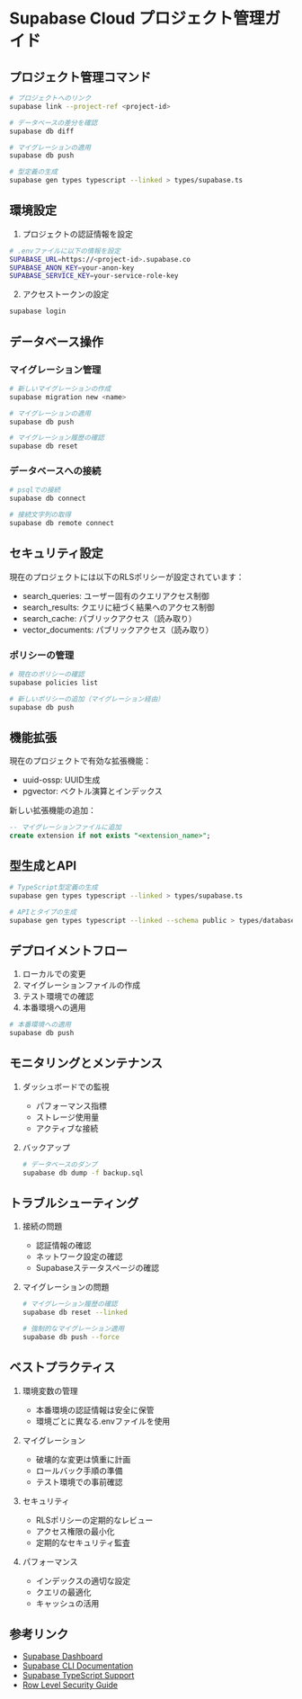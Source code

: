 # Supabase Cloud プロジェクト管理ガイド

## プロジェクト管理コマンド

```bash
# プロジェクトへのリンク
supabase link --project-ref <project-id>

# データベースの差分を確認
supabase db diff

# マイグレーションの適用
supabase db push

# 型定義の生成
supabase gen types typescript --linked > types/supabase.ts
```

## 環境設定

1. プロジェクトの認証情報を設定
```bash
# .envファイルに以下の情報を設定
SUPABASE_URL=https://<project-id>.supabase.co
SUPABASE_ANON_KEY=your-anon-key
SUPABASE_SERVICE_KEY=your-service-role-key
```

2. アクセストークンの設定
```bash
supabase login
```

## データベース操作

### マイグレーション管理
```bash
# 新しいマイグレーションの作成
supabase migration new <name>

# マイグレーションの適用
supabase db push

# マイグレーション履歴の確認
supabase db reset
```

### データベースへの接続
```bash
# psqlでの接続
supabase db connect

# 接続文字列の取得
supabase db remote connect
```

## セキュリティ設定

現在のプロジェクトには以下のRLSポリシーが設定されています：

- search_queries: ユーザー固有のクエリアクセス制御
- search_results: クエリに紐づく結果へのアクセス制御
- search_cache: パブリックアクセス（読み取り）
- vector_documents: パブリックアクセス（読み取り）

### ポリシーの管理
```bash
# 現在のポリシーの確認
supabase policies list

# 新しいポリシーの追加（マイグレーション経由）
supabase db push
```

## 機能拡張

現在のプロジェクトで有効な拡張機能：
- uuid-ossp: UUID生成
- pgvector: ベクトル演算とインデックス

新しい拡張機能の追加：
```sql
-- マイグレーションファイルに追加
create extension if not exists "<extension_name>";
```

## 型生成とAPI

```bash
# TypeScript型定義の生成
supabase gen types typescript --linked > types/supabase.ts

# APIとタイプの生成
supabase gen types typescript --linked --schema public > types/database.types.ts
```

## デプロイメントフロー

1. ローカルでの変更
2. マイグレーションファイルの作成
3. テスト環境での確認
4. 本番環境への適用

```bash
# 本番環境への適用
supabase db push
```

## モニタリングとメンテナンス

1. ダッシュボードでの監視
   - パフォーマンス指標
   - ストレージ使用量
   - アクティブな接続

2. バックアップ
   ```bash
   # データベースのダンプ
   supabase db dump -f backup.sql
   ```

## トラブルシューティング

1. 接続の問題
   - 認証情報の確認
   - ネットワーク設定の確認
   - Supabaseステータスページの確認

2. マイグレーションの問題
   ```bash
   # マイグレーション履歴の確認
   supabase db reset --linked

   # 強制的なマイグレーション適用
   supabase db push --force
   ```

## ベストプラクティス

1. 環境変数の管理
   - 本番環境の認証情報は安全に保管
   - 環境ごとに異なる.envファイルを使用

2. マイグレーション
   - 破壊的な変更は慎重に計画
   - ロールバック手順の準備
   - テスト環境での事前確認

3. セキュリティ
   - RLSポリシーの定期的なレビュー
   - アクセス権限の最小化
   - 定期的なセキュリティ監査

4. パフォーマンス
   - インデックスの適切な設定
   - クエリの最適化
   - キャッシュの活用

## 参考リンク

- [Supabase Dashboard](https://app.supabase.com)
- [Supabase CLI Documentation](https://supabase.com/docs/reference/cli)
- [Supabase TypeScript Support](https://supabase.com/docs/guides/database/api/typescript-support)
- [Row Level Security Guide](https://supabase.com/docs/guides/auth/row-level-security)